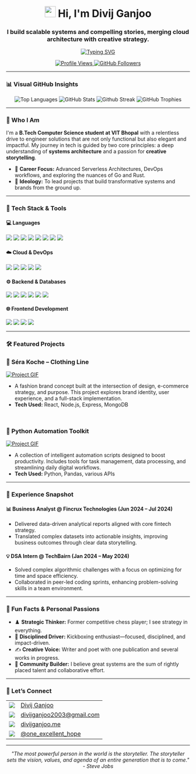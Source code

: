 <h1 align="center">
  <img src="https://media.giphy.com/media/hvRJCLFzcasrR4ia7z/giphy.gif" width="30" />
  Hi, I'm Divij Ganjoo
</h1>

<h3 align="center">I build scalable systems and compelling stories, merging cloud architecture with creative strategy.</h3>

<p align="center">
  <a href="https://github.com/divijg19">
    <img src="https://readme-typing-svg.herokuapp.com?font=Fira+Code&size=20&pause=1000&color=3399FF¢er=true&width=435&lines=AWS+Certified+Solutions+Architect;Full-Stack+Developer;Creative+Problem-Solver" alt="Typing SVG" />
  </a>
</p>

<p align="center">
  <a href="https://github.com/divijg19">
    <img src="https://komarev.com/ghpvc/?username=divijg19&style=flat-square&color=blue" alt="Profile Views" />
  </a>
  <a href="https://github.com/divijg19?tab=followers">
    <img src="https://img.shields.io/github/followers/divijg19?label=Followers&style=flat-square" alt="GitHub Followers" />
  </a>
</p>

---

### 📊 Visual GitHub Insights

<div align="center">
  <img src="https://zinnia-stats.vercel.app/api/top-langs/?username=divijg19&layout=compact&theme=codeSTACKr&background=45%2CEB0000%2C2C66EB" alt="Top Languages" />
  <img src="https://zinnia-stats.vercel.app/api?username=divijg19&show_icons=true&theme=codeSTACKr&background=45%2CEB0000%2C2C66EB" alt="GitHub Stats" />
  <img src="https://amaryllis-sigma.vercel.app?user=divijg19&theme=dark&hide_border=true&background=45%2CEB0000%2C2C66EB" alt="Github Streak">
  <img src="https://trophygh.kolioaris.xyz/?username=divijg19&theme=onedark&title=-Followers,-Reviews&margin-w=15&margin-h=15&row=2&column=4&no-frame=true" alt="GitHub Trophies" />
</div>

---

### 🧠 Who I Am

I'm a **B.Tech Computer Science student at VIT Bhopal** with a relentless drive to engineer solutions that are not only functional but also elegant and impactful. My journey in tech is guided by two core principles: a deep understanding of **systems architecture** and a passion for **creative storytelling**.

- 🔭 **Career Focus:** Advanced Serverless Architectures, DevOps workflows, and exploring the nuances of Go and Rust.
- 🌱 **Ideology:** To lead projects that build transformative systems and brands from the ground up.

---

### 🧰 Tech Stack & Tools

#### 💻 Languages
<p>
  <img src="https://img.shields.io/badge/Go-00ADD8?style=for-the-badge&logo=go&logoColor=white" />
  <img src="https://img.shields.io/badge/Python-3776AB?style=for-the-badge&logo=python&logoColor=white" />
  <img src="https://img.shields.io/badge/🔥 Mojo-123524?style=for-the-badge" />
  <img src="https://img.shields.io/badge/JavaScript-F7DF1E?style=for-the-badge&logo=javascript&logoColor=black" />
  <img src="https://img.shields.io/badge/TypeScript-3178C6?style=for-the-badge&logo=typescript&logoColor=white" />
  <img src="https://img.shields.io/badge/Rust-000000?style=for-the-badge&logo=rust&logoColor=white" />
  <img src="https://img.shields.io/badge/C%2B%2B-00599C?style=for-the-badge&logo=cplusplus&logoColor=white" />
  <img src="https://img.shields.io/badge/Lua-2C2D72?style=for-the-badge&logo=lua&logoColor=white" />
</p>

#### ☁️ Cloud & DevOps
<p>
  <img src="https://img.shields.io/badge/AWS-232F3E?style=for-the-badge&logo=amazon-aws&logoColor=white" />
  <img src="https://img.shields.io/badge/CloudFormation-FF9900?style=for-the-badge&logo=amazonaws&logoColor=white" />
  <img src="https://img.shields.io/badge/Docker-2496ED?style=for-the-badge&logo=docker&logoColor=white" />
  <img src="https://img.shields.io/badge/GitHub_Actions-2088FF?style=for-the-badge&logo=github-actions&logoColor=white" />
  <img src="https://img.shields.io/badge/Vercel-000000?style=for-the-badge&logo=vercel&logoColor=white" />
</p>

#### ⚙️ Backend & Databases
<p>
  <img src="https://img.shields.io/badge/Node.js-339933?style=for-the-badge&logo=nodedotjs&logoColor=white" />
  <img src="https://img.shields.io/badge/DuckDB-FFF100?style=for-the-badge&logo=duckdb&logoColor=black" />
  <img src="https://img.shields.io/badge/PostgreSQL-336791?style=for-the-badge&logo=postgresql&logoColor=white" />
  <img src="https://img.shields.io/badge/MongoDB-47A248?style=for-the-badge&logo=mongodb&logoColor=white" />
  <img src="https://img.shields.io/badge/MySQL-4479A1?style=for-the-badge&logo=mysql&logoColor=white" />
  <img src="https://img.shields.io/badge/Firebase-FFCA28?style=for-the-badge&logo=firebase&logoColor=black" />
</p>

#### 🌐 Frontend Development
<p>
  <img src="https://img.shields.io/badge/React-61DAFB?style=for-the-badge&logo=react&logoColor=black" />
  <img src="https://img.shields.io/badge/Next.js-000000?style=for-the-badge&logo=nextdotjs&logoColor=white" />
  <img src="https://img.shields.io/badge/Tailwind_CSS-06B6D4?style=for-the-badge&logo=tailwindcss&logoColor=white" />
  <img src="https://img.shields.io/badge/Bootstrap-7952B3?style=for-the-badge&logo=bootstrap&logoColor=white" />
</p>

---


### 🛠️ Featured Projects

### 🎨 Séra Koche – Clothing Line
<a href="https://github.com/divijg19/project-sera-koche">
  <img src="https://user-images.githubusercontent.com/74038190/212284193-7ce8032b-0294-4379-9c40-7e1e94448575.gif" alt="Project GIF" />
</a>
<ul>
<li>A fashion brand concept built at the intersection of design, e-commerce strategy, and purpose. This project explores brand identity, user experience, and a full-stack implementation.</li>
<li><strong>Tech Used:</strong> React, Node.js, Express, MongoDB</li>
</ul>

<br/>

### 🤖 Python Automation Toolkit
<a href="https://github.com/divijg19/project-automation-toolkit">
  <img src="https://user-images.githubusercontent.com/74038190/212284193-7ce8032b-0294-4379-9c40-7e1e94448575.gif" alt="Project GIF" />
</a>
<ul>
<li>A collection of intelligent automation scripts designed to boost productivity. Includes tools for task management, data processing, and streamlining daily digital workflows.</li>
<li><strong>Tech Used:</strong> Python, Pandas, various APIs</li>
</ul>

---

### 💼 Experience Snapshot

#### 📊 Business Analyst @ Fincrux Technologies (Jun 2024 – Jul 2024)
<ul>
  <li>Delivered data-driven analytical reports aligned with core fintech strategy.</li>
  <li>Translated complex datasets into actionable insights, improving business outcomes through clear data storytelling.</li>
</ul>

#### 💡 DSA Intern @ TechBairn (Jan 2024 – May 2024)
<ul>
  <li>Solved complex algorithmic challenges with a focus on optimizing for time and space efficiency.</li>
  <li>Collaborated in peer-led coding sprints, enhancing problem-solving skills in a team environment.</li>
</ul>

---

### 🧠 Fun Facts & Personal Passions

-   ♟️ **Strategic Thinker:** Former competitive chess player; I see strategy in everything.
-   🥊 **Disciplined Driver:** Kickboxing enthusiast—focused, disciplined, and impact-driven.
-   ✍️ **Creative Voice:** Writer and poet with one publication and several works in progress.
-   💬 **Community Builder:** I believe great systems are the sum of rightly placed talent and collaborative effort.

---

### 💬 Let’s Connect

<table>
  <tr>
    <td valign="middle">
      <a href="https://www.linkedin.com/in/divij-ganjoo/" target="_blank">
        <img src="https://img.shields.io/badge/LinkedIn-0A66C2?style=for-the-badge&logo=linkedin&logoColor=white" />
      </a>
    </td>
    <td valign="middle">
      <a href="https://www.linkedin.com/in/divij-ganjoo/" target="_blank">Divij Ganjoo</a>
    </td>
  </tr>
  <tr>
    <td valign="middle">
      <a href="mailto:divijganjoo2003@gmail.com" target="_blank">
        <img src="https://img.shields.io/badge/Gmail-D14836?style=for-the-badge&logo=gmail&logoColor=white" />
      </a>
    </td>
    <td valign="middle">
      <a href="mailto:divijganjoo2003@gmail.com" target="_blank">divijganjoo2003@gmail.com</a>
    </td>
  </tr>
  <tr>
    <td valign="middle">
      <a href="https://divijganjoo.me" target="_blank">
        <img src="https://img.shields.io/badge/Portfolio-255E63?style=for-the-badge&logo=vercel&logoColor=white" />
      </a>
    </td>
    <td valign="middle">
      <a href="https://divijganjoo.me" target="_blank">divijganjoo.me</a>
    </td>
  </tr>
  <tr>
    <td valign="middle">
      <a href="https://www.instagram.com/one_excellent_hope/" target="_blank">
        <img src="https://img.shields.io/badge/Instagram-E4405F?style=for-the-badge&logo=instagram&logoColor=white" />
      </a>
    </td>
    <td valign="middle">
      <a href="https://www.instagram.com/one_excellent_hope/" target="_blank">@one_excellent_hope</a>
    </td>
  </tr>
</table>

---

<p align="center">
  <i>"The most powerful person in the world is the storyteller. The storyteller sets the vision, values, and agenda of an entire generation that is to come." - Steve Jobs</i>
</p>
